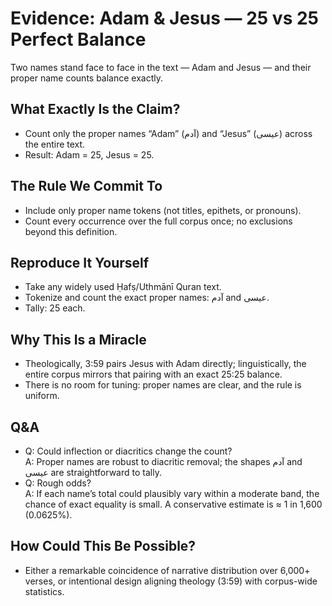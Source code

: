 # Evidence: Adam & Jesus — 25 vs 25 Perfect Balance

Two names stand face to face in the text — Adam and Jesus — and their proper name counts balance exactly.

## What Exactly Is the Claim?
- Count only the proper names “Adam” (آدم) and “Jesus” (عيسى) across the entire text.
- Result: Adam = 25, Jesus = 25.

## The Rule We Commit To
- Include only proper name tokens (not titles, epithets, or pronouns).
- Count every occurrence over the full corpus once; no exclusions beyond this definition.

## Reproduce It Yourself
- Take any widely used Ḥafṣ/Uthmānī Quran text.
- Tokenize and count the exact proper names: آدم and عيسى.
- Tally: 25 each.

## Why This Is a Miracle
- Theologically, 3:59 pairs Jesus with Adam directly; linguistically, the entire corpus mirrors that pairing with an exact 25:25 balance.
- There is no room for tuning: proper names are clear, and the rule is uniform.

## Q&A
- Q: Could inflection or diacritics change the count?  
  A: Proper names are robust to diacritic removal; the shapes آدم and عيسى are straightforward to tally.
- Q: Rough odds?  
  A: If each name’s total could plausibly vary within a moderate band, the chance of exact equality is small. A conservative estimate is ≈ 1 in 1,600 (0.0625%).

## How Could This Be Possible?
- Either a remarkable coincidence of narrative distribution over 6,000+ verses, or intentional design aligning theology (3:59) with corpus-wide statistics.
